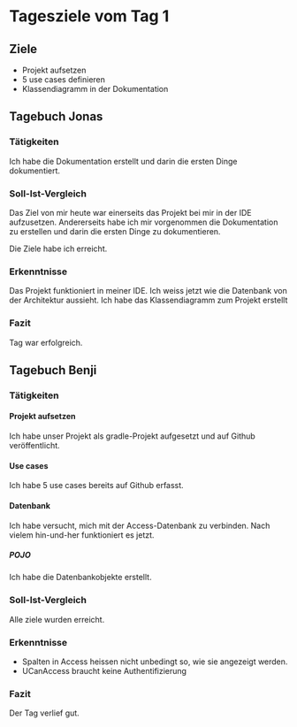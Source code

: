 # Tagesziele vom Tag 1

## Ziele

* Projekt aufsetzen
* 5 use cases definieren
* Klassendiagramm in der Dokumentation

## Tagebuch Jonas
### Tätigkeiten
Ich habe die Dokumentation erstellt und darin die ersten Dinge dokumentiert.

### Soll-Ist-Vergleich
Das Ziel von mir heute war einerseits das Projekt bei mir in der IDE aufzusetzen. Andererseits habe ich mir vorgenommen die Dokumentation zu erstellen und darin die ersten Dinge zu dokumentieren.

Die Ziele habe ich erreicht.
### Erkenntnisse
Das Projekt funktioniert in meiner IDE. Ich weiss jetzt wie die Datenbank von der Architektur aussieht. Ich habe das Klassendiagramm zum Projekt erstellt

### Fazit
Tag war erfolgreich.

## Tagebuch Benji
### Tätigkeiten
#### Projekt aufsetzen
Ich habe unser Projekt als gradle-Projekt aufgesetzt und auf Github veröffentlicht.

#### Use cases
Ich habe 5 use cases bereits auf Github erfasst.

#### Datenbank
Ich habe versucht, mich mit der Access-Datenbank zu verbinden. Nach vielem hin-und-her funktioniert es jetzt.

##### POJO
Ich habe die Datenbankobjekte erstellt. 

### Soll-Ist-Vergleich
Alle ziele wurden erreicht.

### Erkenntnisse
* Spalten in Access heissen nicht unbedingt so, wie sie angezeigt werden.
* UCanAccess braucht keine Authentifizierung

### Fazit
Der Tag verlief gut.
